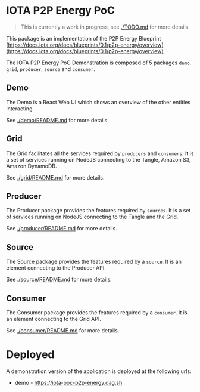 # IOTA P2P Energy PoC

> This is currently a work in progress, see [./TODO.md](TODO.md) for more details.

This package is an implementation of the P2P Energy Blueprint [https://docs.iota.org/docs/blueprints/0.1/p2p-energy/overview](https://docs.iota.org/docs/blueprints/0.1/p2p-energy/overview)

The IOTA P2P Energy PoC Demonstration is composed of 5 packages `demo`, `grid`, `producer`, `source` and `consumer`.

## Demo

The Demo is a React Web UI which shows an overview of the other entities interacting.

See [./demo/README.md](./demo/README.md) for more details.

## Grid

The Grid facilitates all the services required by `producers` and `consumers`.
It is a set of services running on NodeJS connecting to the Tangle, Amazon S3, Amazon DynamoDB.

See [./grid/README.md](./grid/README.md) for more details.

## Producer

The Producer package provides the features required by `sources`.
It is a set of services running on NodeJS connecting to the Tangle and the Grid.

See [./producer/README.md](./producer/README.md) for more details.

## Source

The Source package provides the features required by a `source`.
It is an element connecting to the Producer API.

See [./source/README.md](./source/README.md) for more details.

## Consumer

The Consumer package provides the features required by a `consumer`.
It is an element connecting to the Grid API.

See [./consumer/README.md](./consumer/README.md) for more details.

# Deployed

A demonstration version of the application is deployed at the following urls:

* demo - <https://iota-poc-p2p-energy.dag.sh>
